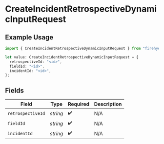# CreateIncidentRetrospectiveDynamicInputRequest

## Example Usage

```typescript
import { CreateIncidentRetrospectiveDynamicInputRequest } from "firehydrant/models/operations";

let value: CreateIncidentRetrospectiveDynamicInputRequest = {
  retrospectiveId: "<id>",
  fieldId: "<id>",
  incidentId: "<id>",
};
```

## Fields

| Field              | Type               | Required           | Description        |
| ------------------ | ------------------ | ------------------ | ------------------ |
| `retrospectiveId`  | *string*           | :heavy_check_mark: | N/A                |
| `fieldId`          | *string*           | :heavy_check_mark: | N/A                |
| `incidentId`       | *string*           | :heavy_check_mark: | N/A                |